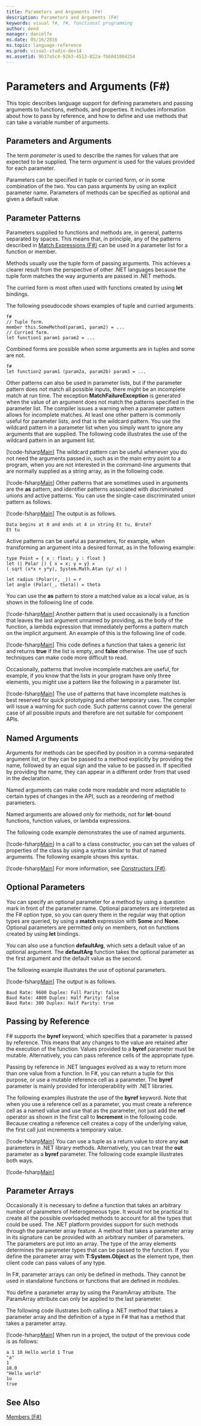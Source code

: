 ```yaml
---
title: Parameters and Arguments (F#)
description: Parameters and Arguments (F#)
keywords: visual f#, f#, functional programming
author: dend
manager: danielfe
ms.date: 05/16/2016
ms.topic: language-reference
ms.prod: visual-studio-dev14
ms.assetid: 9b37a5c4-9263-4513-822a-fbb0d1004254 
---
```


# Parameters and Arguments (F#)

This topic describes language support for defining parameters and passing arguments to functions, methods, and properties. It includes information about how to pass by reference, and how to define and use methods that can take a variable number of arguments.


## Parameters and Arguments
The term *parameter* is used to describe the names for values that are expected to be supplied. The term *argument* is used for the values provided for each parameter.

Parameters can be specified in tuple or curried form, or in some combination of the two. You can pass arguments by using an explicit parameter name. Parameters of methods can be specified as optional and given a default value.


## Parameter Patterns
Parameters supplied to functions and methods are, in general, patterns separated by spaces. This means that, in principle, any of the patterns described in [Match Expressions &#40;F&#35;&#41;](Match-Expressions-%5BFSharp%5D.md) can be used in a parameter list for a function or member.

Methods usually use the tuple form of passing arguments. This achieves a clearer result from the perspective of other .NET languages because the tuple form matches the way arguments are passed in .NET methods.

The curried form is most often used with functions created by using **let** bindings.

The following pseudocode shows examples of tuple and curried arguments.

```
f#
// Tuple form.
member this.SomeMethod(param1, param2) = ...
// Curried form.
let function1 param1 param2 = ...
```

Combined forms are possible when some arguments are in tuples and some are not.

```
f#
let function2 param1 (param2a, param2b) param3 = ...
```

Other patterns can also be used in parameter lists, but if the parameter pattern does not match all possible inputs, there might be an incomplete match at run time. The exception **MatchFailureException** is generated when the value of an argument does not match the patterns specified in the parameter list. The compiler issues a warning when a parameter pattern allows for incomplete matches. At least one other pattern is commonly useful for parameter lists, and that is the wildcard pattern. You use the wildcard pattern in a parameter list when you simply want to ignore any arguments that are supplied. The following code illustrates the use of the wildcard pattern in an argument list.

[!code-fsharp[Main](snippets/fsparametersandarguments/snippet3801.fs)]
    The wildcard pattern can be useful whenever you do not need the arguments passed in, such as in the main entry point to a program, when you are not interested in the command-line arguments that are normally supplied as a string array, as in the following code.

[!code-fsharp[Main](snippets/fsparametersandarguments/snippet3802.fs)]
    Other patterns that are sometimes used in arguments are the **as** pattern, and identifier patterns associated with discriminated unions and active patterns. You can use the single-case discriminated union pattern as follows.

[!code-fsharp[Main](snippets/fsparametersandarguments/snippet3803.fs)]
    The output is as follows.

```
Data begins at 0 and ends at 4 in string Et tu, Brute?
Et tu
```

Active patterns can be useful as parameters, for example, when transforming an argument into a desired format, as in the following example:

```
type Point = { x : float; y : float }
let (| Polar |) { x = x; y = y} =
( sqrt (x*x + y*y), System.Math.Atan (y/ x) )

let radius (Polar(r, _)) = r
let angle (Polar(_, theta)) = theta
```

You can use the **as** pattern to store a matched value as a local value, as is shown in the following line of code.

[!code-fsharp[Main](snippets/fsparametersandarguments/snippet3805.fs)]
    Another pattern that is used occasionally is a function that leaves the last argument unnamed by providing, as the body of the function, a lambda expression that immediately performs a pattern match on the implicit argument. An example of this is the following line of code.

[!code-fsharp[Main](snippets/fsparametersandarguments/snippet3804.fs)]
    This code defines a function that takes a generic list and returns **true** if the list is empty, and **false** otherwise. The use of such techniques can make code more difficult to read.

Occasionally, patterns that involve incomplete matches are useful, for example, if you know that the lists in your program have only three elements, you might use a pattern like the following in a parameter list.

[!code-fsharp[Main](snippets/fsparametersandarguments/snippet3806.fs)]
    The use of patterns that have incomplete matches is best reserved for quick prototyping and other temporary uses. The compiler will issue a warning for such code. Such patterns cannot cover the general case of all possible inputs and therefore are not suitable for component APIs.


## Named Arguments
Arguments for methods can be specified by position in a comma-separated argument list, or they can be passed to a method explicitly by providing the name, followed by an equal sign and the value to be passed in. If specified by providing the name, they can appear in a different order from that used in the declaration.

Named arguments can make code more readable and more adaptable to certain types of changes in the API, such as a reordering of method parameters.

Named arguments are allowed only for methods, not for **let**-bound functions, function values, or lambda expressions.

The following code example demonstrates the use of named arguments.

[!code-fsharp[Main](snippets/fsparametersandarguments/snippet3807.fs)]
    In a call to a class constructor, you can set the values of properties of the class by using a syntax similar to that of named arguments. The following example shows this syntax.

[!code-fsharp[Main](snippets/fslangref2/snippet3506.fs)]
    For more information, see [Constructors (F#)](http://msdn.microsoft.com/en-us/library/2cd0ed07-d214-4125-8317-4f288af99f05).


## Optional Parameters
You can specify an optional parameter for a method by using a question mark in front of the parameter name. Optional parameters are interpreted as the F# option type, so you can query them in the regular way that option types are queried, by using a **match** expression with **Some** and **None**. Optional parameters are permitted only on members, not on functions created by using **let** bindings.

You can also use a function **defaultArg**, which sets a default value of an optional argument. The **defaultArg** function takes the optional parameter as the first argument and the default value as the second.

The following example illustrates the use of optional parameters.

[!code-fsharp[Main](snippets/fsparametersandarguments/snippet3808.fs)]
    The output is as follows.

```
Baud Rate: 9600 Duplex: Full Parity: false
Baud Rate: 4800 Duplex: Half Parity: false
Baud Rate: 300 Duplex: Half Parity: true
```

## Passing by Reference
F# supports the **byref** keyword, which specifies that a parameter is passed by reference. This means that any changes to the value are retained after the execution of the function. Values provided to a **byref** parameter must be mutable. Alternatively, you can pass reference cells of the appropriate type.

Passing by reference in .NET languages evolved as a way to return more than one value from a function. In F#, you can return a tuple for this purpose, or use a mutable reference cell as a parameter. The **byref** parameter is mainly provided for interoperability with .NET libraries.

The following examples illustrate the use of the **byref** keyword. Note that when you use a reference cell as a parameter, you must create a reference cell as a named value and use that as the parameter, not just add the **ref** operator as shown in the first call to **Increment** in the following code. Because creating a reference cell creates a copy of the underlying value, the first call just increments a temporary value.

[!code-fsharp[Main](snippets/fsparametersandarguments/snippet3809.fs)]
    You can use a tuple as a return value to store any **out** parameters in .NET library methods. Alternatively, you can treat the **out** parameter as a **byref** parameter. The following code example illustrates both ways.

[!code-fsharp[Main](snippets/fsparametersandarguments/snippet3810.fs)]
    
## Parameter Arrays
Occasionally it is necessary to define a function that takes an arbitrary number of parameters of heterogeneous type. It would not be practical to create all the possible overloaded methods to account for all the types that could be used. The .NET platform provides support for such methods through the parameter array feature. A method that takes a parameter array in its signature can be provided with an arbitrary number of parameters. The parameters are put into an array. The type of the array elements determines the parameter types that can be passed to the function. If you define the parameter array with **T:System.Object** as the element type, then client code can pass values of any type.

In F#, parameter arrays can only be defined in methods. They cannot be used in standalone functions or functions that are defined in modules.

You define a parameter array by using the ParamArray attribute. The ParamArray attribute can only be applied to the last parameter.

The following code illustrates both calling a .NET method that takes a parameter array and the definition of a type in F# that has a method that takes a parameter array.

[!code-fsharp[Main](snippets/fsparametersandarguments2/snippet3811.fs)]
    When run in a project, the output of the previous code is as follows:

```
a 1 10 Hello world 1 True
"a"
1
10.0
"Hello world"
1u
true
```

## See Also
[Members &#40;F&#35;&#41;](Members-%5BFSharp%5D.md)

